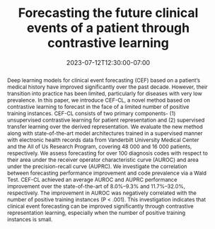 ---
# Documentation: https://wowchemy.com/docs/managing-content/

title: "Forecasting the future clinical events of a patient through contrastive learning"
event: EMIL Summer'23 Seminars
event_url:
location: Online (Zoom)
address:
  street:
  city:
  region:
  postcode:
  country:
summary:  This study implemented SimCLR on EHR data to detect rare dseases. In general, rare diseases are underrepresentative classes in any clinical dataset. Therefore, using SimCLR (contrastive learning) boosts their classification accuracy.
abstract: Deep learning models for clinical event forecasting (CEF) based on a patient’s medical history have improved significantly over the past decade. However, their transition into practice has been limited, particularly for diseases with very low prevalence. In this paper, we introduce CEF-CL, a novel method based on contrastive learning to forecast in the face of a limited number of positive training instances. CEF-CL consists of two primary components- (1) unsupervised contrastive learning for patient representation and (2) supervised transfer learning over the derived representation. We evaluate the new method along with state-of-the-art model architectures trained in a supervised manner with electronic health records data from Vanderbilt University Medical Center and the All of Us Research Program, covering 48 000 and 16 000 patients, respectively. We assess forecasting for over 100 diagnosis codes with respect to their area under the receiver operator characteristic curve (AUROC) and area under the precision-recall curve (AUPRC). We investigate the correlation between forecasting performance improvement and code prevalence via a Wald Test. CEF-CL achieved an average AUROC and AUPRC performance improvement over the state-of-the-art of 8.0%–9.3% and 11.7%–32.0%, respectively. The improvement in AUROC was negatively correlated with the number of positive training instances (P < .001). This investigation indicates that clinical event forecasting can be improved significantly through contrastive representation learning, especially when the number of positive training instances is small.

# Talk start and end times.
#   End time can optionally be hidden by prefixing the line with `#`.
date: 2023-07-12T12:30:00-07:00
date_end: 2023-07-12T13:00:00-07:00
all_day: false

# Schedule page publish date (NOT event date).
publishDate: 2022-07-12T16:45:20-07:00

authors: [asiful-arefeen]
tags: []

# Is this a featured event? (true/false)
featured: false

# Featured image
# To use, add an image named `featured.jpg/png` to your page's folder. 
# Focal points: Smart, Center, TopLeft, Top, TopRight, Left, Right, BottomLeft, Bottom, BottomRight.
image:
  caption: ""
  focal_point: ""
  preview_only: false

# Custom links (optional).
#   Uncomment and edit lines below to show custom links.
# links:
# - name: Follow
#   url: https://twitter.com
#   icon_pack: fab
#   icon: twitter

# Optional filename of your slides within your event's folder or a URL.
url_slides: CL.pptx

url_code:
url_pdf: "https://www.ncbi.nlm.nih.gov/pmc/articles/PMC9382392/pdf/ocac086.pdf"
url_video:

# Markdown Slides (optional).
#   Associate this event with Markdown slides.
#   Simply enter your slide deck's filename without extension.
#   E.g. `slides = "example-slides"` references `content/slides/example-slides.md`.
#   Otherwise, set `slides = ""`.
slides: ""

# Projects (optional).
#   Associate this post with one or more of your projects.
#   Simply enter your project's folder or file name without extension.
#   E.g. `projects = ["internal-project"]` references `content/project/deep-learning/index.md`.
#   Otherwise, set `projects = []`.
projects: []
---